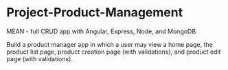 # Project-Product-Management
MEAN - full CRUD app with Angular, Express, Node, and MongoDB

Build a product manager app in which a user may view a home page, the product list page, product creation page (with validations), and product edit page (with validations). 
